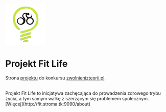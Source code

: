 <img src="https://github.com/xNerhu/fit-life/blob/master/src/client/resources/images/logo.png" width="128">

# Projekt Fit Life

Strona [projektu](https://pages.github.com/) do konkursu [zwolnienizteorii.pl](https://zwolnienizteorii.pl/).
<br />

<br />
Projekt Fit Life to inicjatywa zachęcająca do prowadzenia zdrowego trybu życia, a tym samym walkę z szerzącym się problemem społecznym. [Więcej](http://fit.stroma.tk:9090/about)
